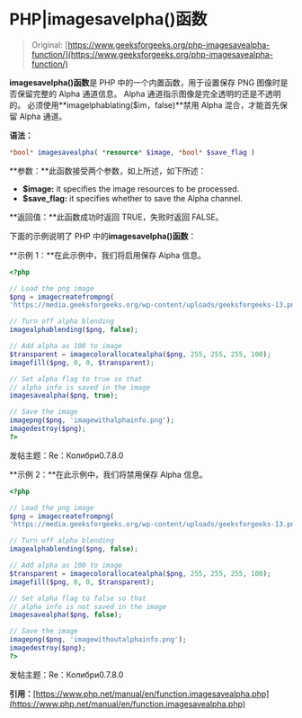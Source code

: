 # PHP|imagesavelpha()函数

> Original: [https://www.geeksforgeeks.org/php-imagesavealpha-function/](https://www.geeksforgeeks.org/php-imagesavealpha-function/)

**imagesavelpha()函数**是 PHP 中的一个内置函数，用于设置保存 PNG 图像时是否保留完整的 Alpha 通道信息。 Alpha 通道指示图像是完全透明的还是不透明的。 必须使用**imagelphablating($im，false)**禁用 Alpha 混合，才能首先保留 Alpha 通道。

**语法：**

```php
*bool* imagesavealpha( *resource* $image, *bool* $save_flag )
```

**参数：**此函数接受两个参数，如上所述，如下所述：

*   **$image:** it specifies the image resources to be processed.
*   **$save_flag:** it specifies whether to save the Alpha channel.

**返回值：**此函数成功时返回 TRUE，失败时返回 FALSE。

下面的示例说明了 PHP 中的**imagesavelpha()函数**：

**示例 1：**在此示例中，我们将启用保存 Alpha 信息。

```php
<?php

// Load the png image
$png = imagecreatefrompng(
'https://media.geeksforgeeks.org/wp-content/uploads/geeksforgeeks-13.png');

// Turn off alpha blending
imagealphablending($png, false);

// Add alpha as 100 to image
$transparent = imagecolorallocatealpha($png, 255, 255, 255, 100);
imagefill($png, 0, 0, $transparent);

// Set alpha flag to true so that
// alpha info is saved in the image
imagesavealpha($png, true);

// Save the image
imagepng($png, 'imagewithalphainfo.png');
imagedestroy($png);
?>
```

发帖主题：Re：Колибри0.7.8.0

**示例 2：**在此示例中，我们将禁用保存 Alpha 信息。

```php
<?php

// Load the png image
$png = imagecreatefrompng(
'https://media.geeksforgeeks.org/wp-content/uploads/geeksforgeeks-13.png');

// Turn off alpha blending
imagealphablending($png, false);

// Add alpha as 100 to image
$transparent = imagecolorallocatealpha($png, 255, 255, 255, 100);
imagefill($png, 0, 0, $transparent);

// Set alpha flag to false so that
// alpha info is not saved in the image
imagesavealpha($png, false);

// Save the image
imagepng($png, 'imagewithoutalphainfo.png');
imagedestroy($png);
?>
```

发帖主题：Re：Колибри0.7.8.0

**引用：**[https://www.php.net/manual/en/function.imagesavealpha.php](https://www.php.net/manual/en/function.imagesavealpha.php)